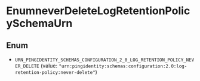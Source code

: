 

# EnumneverDeleteLogRetentionPolicySchemaUrn

## Enum


* `URN_PINGIDENTITY_SCHEMAS_CONFIGURATION_2_0_LOG_RETENTION_POLICY_NEVER_DELETE` (value: `"urn:pingidentity:schemas:configuration:2.0:log-retention-policy:never-delete"`)



